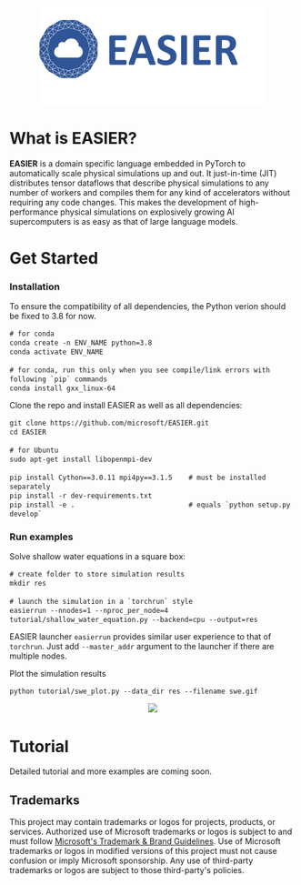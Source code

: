 <div align="center">
  <img width="400px" src="tutorial/logo.png"/>
</div>

# What is EASIER?

**EASIER** is a domain specific language embedded in PyTorch to automatically scale physical simulations up and out.
It just-in-time (JIT) distributes tensor dataflows that describe physical simulations to any number of workers and compiles them for any kind of accelerators without requiring any code changes.
This makes the development of high-performance physical simulations on explosively growing AI supercomputers is as easy as that of large language models.

# Get Started

### Installation

To ensure the compatibility of all dependencies, the Python verion should be fixed to 3.8 for now.

```shell
# for conda
conda create -n ENV_NAME python=3.8
conda activate ENV_NAME

# for conda, run this only when you see compile/link errors with following `pip` commands
conda install gxx_linux-64
```

Clone the repo and install EASIER as well as all dependencies:

```shell
git clone https://github.com/microsoft/EASIER.git
cd EASIER

# for Ubuntu
sudo apt-get install libopenmpi-dev

pip install Cython==3.0.11 mpi4py==3.1.5    # must be installed separately
pip install -r dev-requirements.txt
pip install -e .                            # equals `python setup.py develop`
```

### Run examples

Solve shallow water equations in a square box:
```shell
# create folder to store simulation results
mkdir res

# launch the simulation in a `torchrun` style
easierrun --nnodes=1 --nproc_per_node=4 tutorial/shallow_water_equation.py --backend=cpu --output=res
```

EASIER launcher `easierrun` provides similar user experience to that of `torchrun`.
Just add `--master_addr` argument to the launcher if there are multiple nodes.

Plot the simulation results
```shell
python tutorial/swe_plot.py --data_dir res --filename swe.gif
```

<div align="center">
  <img width="500px" src="tutorial/swe.gif"/>
</div>

# Tutorial
Detailed tutorial and more examples are coming soon.

## Trademarks

This project may contain trademarks or logos for projects, products, or services. Authorized use of Microsoft
trademarks or logos is subject to and must follow
[Microsoft's Trademark & Brand Guidelines](https://www.microsoft.com/legal/intellectualproperty/trademarks/usage/general).
Use of Microsoft trademarks or logos in modified versions of this project must not cause confusion or imply Microsoft sponsorship.
Any use of third-party trademarks or logos are subject to those third-party's policies.
